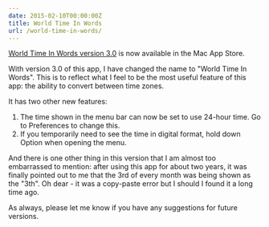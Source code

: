 ```yaml
---
date: 2015-02-10T00:00:00Z
title: World Time In Words
url: /world-time-in-words/
---
```


<a href="http://itunes.apple.com/au/app/time-in-words/id509085586?mt=8" target="_blank">World
Time In Words version 3.0</a> is now available in the Mac App Store.

With version 3.0 of this app, I have changed the name to "World Time In Words".
This is to reflect what I feel to be the most useful feature of this app: the
ability to convert between time zones.

It has two other new features:

1. The time shown in the menu bar can now be set to use 24-hour time. Go to
   Preferences to change this.
2. If you temporarily need to see the time in digital format, hold down Option
   when opening the menu.

And there is one other thing in this version that I am almost too embarrassed to
mention: after using this app for about two years, it was finally pointed out to
me that the 3rd of every month was being shown as the "3th". Oh dear - it was a
copy-paste error but I should I found it a long time ago.

As always, please let me know if you have any suggestions for future versions.
